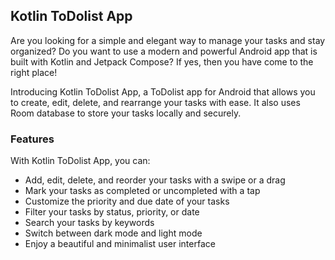 ## Kotlin ToDolist App
Are you looking for a simple and elegant way to manage your tasks and stay organized? Do you want to use a modern and powerful Android app that is built with Kotlin and Jetpack Compose? If yes, then you have come to the right place!

Introducing Kotlin ToDolist App, a ToDolist app for Android that allows you to create, edit, delete, and rearrange your tasks with ease. It also uses Room database to store your tasks locally and securely.

### **Features**

With Kotlin ToDolist App, you can:

 - Add, edit, delete, and reorder your tasks with a swipe or a drag
 - Mark your tasks as completed or uncompleted with a tap
 - Customize the priority and due date of your tasks
 - Filter your tasks by status, priority, or date
 - Search your tasks by keywords
 - Switch between dark mode and light mode
 - Enjoy a beautiful and minimalist user interface
